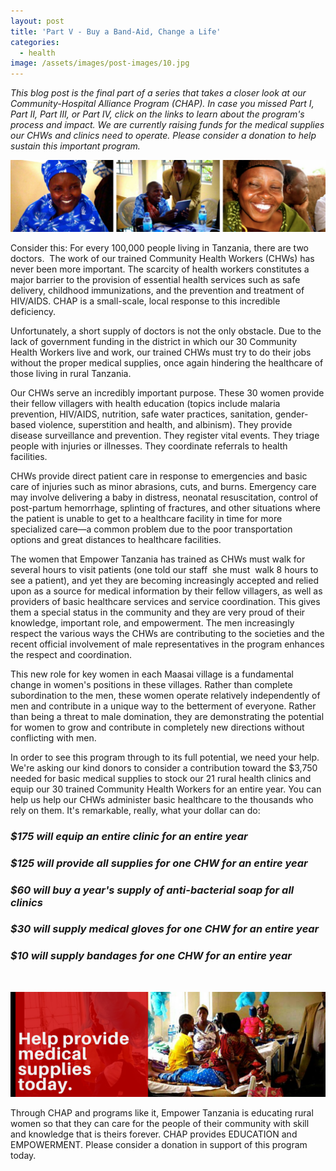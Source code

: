 ```yaml
---
layout: post
title: 'Part V - Buy a Band-Aid, Change a Life'
categories:
  - health
image: /assets/images/post-images/10.jpg
---
```


*This blog post is the final part of a series that takes a closer look at our Community-Hospital Alliance Program (CHAP). In case you missed Part I, Part II, Part III, or Part IV, click on the links to learn about the program's process and impact. We are currently raising funds for the medical supplies our CHWs and clinics need to operate. Please consider a donation to help sustain this important program.*

![](/uploads/2015/08/18/part-v-buy-a-band-aid-change-a-life/20.jpg)

Consider this: For every 100,000 people living in Tanzania, there are two doctors.&nbsp; The work of our trained Community Health Workers (CHWs) has never been more important. The scarcity of health workers constitutes a major barrier to the provision of essential health services such as safe delivery, childhood immunizations, and the prevention and treatment of HIV/AIDS. CHAP is a small-scale, local response to this incredible deficiency.

Unfortunately, a short supply of doctors is not the only obstacle. Due to the lack of government funding in the district in which our 30 Community Health Workers live and work, our trained CHWs must try to do their jobs without the proper medical supplies, once again hindering the healthcare of those living in rural Tanzania.

Our CHWs serve an incredibly important purpose. These 30 women provide their fellow villagers with health education (topics include malaria prevention, HIV/AIDS, nutrition, safe water practices, sanitation, gender-based violence, superstition and health, and albinism). They provide disease surveillance and prevention. They register vital events. They triage people with injuries or illnesses. They coordinate referrals to health facilities.

CHWs provide direct patient care in response to emergencies and basic care of injuries such as minor abrasions, cuts, and burns. Emergency care may involve delivering a baby in distress, neonatal resuscitation, control of post-partum hemorrhage, splinting of fractures, and other situations where the patient is unable to get to a healthcare facility in time for more specialized care—a common problem due to the poor transportation options and great distances to healthcare facilities.

The women that Empower Tanzania has trained as CHWs must walk for several hours to visit patients (one told our staff &nbsp;she must &nbsp;walk 8 hours to see a patient), and yet they are becoming increasingly accepted and relied upon as a source for medical information by their fellow villagers, as well as providers of basic healthcare services and service coordination. This gives them a special status in the community and they are very proud of their knowledge, important role, and empowerment. The men increasingly respect the various ways the CHWs are contributing to the societies and the recent official involvement of male representatives in the program enhances the respect and coordination.

This new role for key women in each Maasai village is a fundamental change in women's positions in these villages. Rather than complete subordination to the men, these women operate relatively independently of men and contribute in a unique way to the betterment of everyone. Rather than being a threat to male domination, they are demonstrating the potential for women to grow and contribute in completely new directions without conflicting with men.

In order to see this program through to its full potential, we need your help. We're asking our kind donors to consider a contribution toward the $3,750 needed for basic medical supplies to stock our 21 rural health clinics and equip our 30 trained Community Health Workers for an entire year. You can help us help our CHWs administer basic healthcare to the thousands who rely on them. It's remarkable, really, what your dollar can do:

### *$175 will equip an entire clinic for an entire year*

### *$125 will provide all supplies for one CHW for an entire year*

### *$60 will buy a year's supply of anti-bacterial soap for all clinics*

### *$30 will supply medical gloves for one CHW for an entire year*

### *$10 will supply bandages for one CHW for an entire year*

&nbsp;

![](/uploads/2015/08/18/part-v-buy-a-band-aid-change-a-life/3.png)

Through CHAP and programs like it, Empower Tanzania is educating rural women so that they can care for the people of their community with skill and knowledge that is theirs forever. CHAP provides EDUCATION and EMPOWERMENT. Please consider a donation in support of this program today.